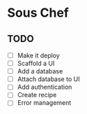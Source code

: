 # Sous Chef

## TODO

- [ ] Make it deploy
- [ ] Scaffold a UI
- [ ] Add a database
- [ ] Attach database to UI
- [ ] Add authentication
- [ ] Create recipe
- [ ] Error management
